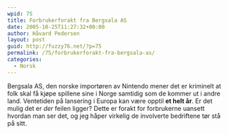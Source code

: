 ```yaml
---
wpid: 75
title: Forbrukerforakt fra Bergsala AS
date: 2005-10-25T11:27:32+00:00
author: Håvard Pedersen
layout: post
guid: http://fuzzy76.net/?p=75
permalink: /75/forbrukerforakt-fra-bergsala-as/
categories:
  - Norsk
---
```

Bergsala AS, den norske importøren av Nintendo mener det er kriminelt at folk skal få kjøpe spillene sine i Norge samtidig som de kommer ut i andre land. Ventetiden på lansering i Europa kan være opptil **et helt år**. Er det mulig det er _der_ feilen ligger? Dette er forakt for forbrukerne uansett hvordan man ser det, og jeg håper virkelig de involverte bedriftene tør stå på sitt.
